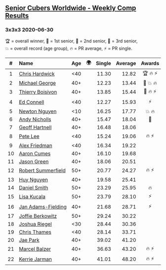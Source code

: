 <style>table {white-space: nowrap;}</style>
<link rel="stylesheet" type="text/css" href="/scw-comp/css/flags.css" />

## [Senior Cubers Worldwide - Weekly Comp Results](/scw-comp/results/)
### 3x3x3 2020-06-30

<span style="white-space: nowrap;">🏆 = overall winner</span>, <span style="white-space: nowrap;">🥇 = 1st senior</span>, <span style="white-space: nowrap;">🥈 = 2nd senior</span>, <span style="white-space: nowrap;">🥉 = 3rd senior</span>, <span style="white-space: nowrap;">💥 = overall record (age group)</span>, <span style="white-space: nowrap;">🔥 = PR average</span>, <span style="white-space: nowrap;">⚡ = PR single</span>.

| # | Name | Age | 🌍 | Single | Average | Awards | Solve 1 | Solve 2 | Solve 3 | Solve 4 | Solve 5 | Video |
| :--: | :-- | :--: | :--: | --: | --: | :--: | --: | --: | --: | --: | --: | :-- |
| 1 | [Chris Hardwick](../../persons/chris_hardwick/333.md) | <40 | <i class="flag flag-US" /> | 11.30 | 12.82 | 🏆 🔥 ⚡ | 15.31 | 13.34 | 12.08 | 11.30 | 13.05 | [Desktop](https://www.facebook.com/events/679860472562391/permalink/681959239019181) / [Mobile](https://m.facebook.com/events/679860472562391?view=permalink&id=681959239019181) |
| 2 | [Michael George](../../persons/michael_george/333.md) | 40+ | <i class="flag flag-GB" /> | 12.23 | 13.44 | 🥇 💥 🔥 | 12.23 | 13.03 | 14.04 | 27.52 | 13.26 | [Desktop](https://www.facebook.com/events/679860472562391/permalink/680672799147825) / [Mobile](https://m.facebook.com/events/679860472562391?view=permalink&id=680672799147825) |
| 3 | [Thierry Boisivon](../../persons/thierry_boisivon/333.md) | 40+ | <i class="flag flag-FR" /> | 13.85 | 15.44 | 🥈 🔥 ⚡ | 15.38 | 13.85 | 14.28 | 19.27 | 16.66 | [Desktop](https://www.facebook.com/events/679860472562391/permalink/683226668892438) / [Mobile](https://m.facebook.com/events/679860472562391?view=permalink&id=683226668892438) |
| 4 | [Ed Connell](../../persons/ed_connell/333.md) | <40 | <i class="flag flag-IE" /> | 12.27 | 15.93 | ⚡ | 15.42 | 17.86 | 15.47 | 12.27 | 16.89 | [Desktop](https://www.facebook.com/events/679860472562391/permalink/682342735647498) / [Mobile](https://m.facebook.com/events/679860472562391?view=permalink&id=682342735647498) |
| 5 | [Newton Nguyen](../../persons/newton_nguyen/333.md) | <10 | <i class="flag flag-CA" /> | 16.25 | 17.77 | 💥 🔥 | 17.84 | 16.25 | 19.52 | 16.35 | 19.11 | [Desktop](https://www.facebook.com/events/679860472562391/permalink/683707555511016) / [Mobile](https://m.facebook.com/events/679860472562391?view=permalink&id=683707555511016) |
| 6 | [Andy Nicholls](../../persons/andy_nicholls/333.md) | 40+ | <i class="flag flag-GB" /> | 15.47 | 18.04 | 🥉 | 17.09 | 17.13 | 23.24 | 19.90 | 15.47 | [Desktop](https://www.facebook.com/events/679860472562391/permalink/680642349150870) / [Mobile](https://m.facebook.com/events/679860472562391?view=permalink&id=680642349150870) |
| 7 | [Geoff Hartnell](../../persons/geoff_hartnell/333.md) | 40+ | <i class="flag flag-GB" /> | 16.48 | 18.06 |  | 16.77 | 17.33 | 20.62 | 20.07 | 16.48 | [Desktop](https://www.facebook.com/events/679860472562391/permalink/682399832308455) / [Mobile](https://m.facebook.com/events/679860472562391?view=permalink&id=682399832308455) |
| 8 | [Pete Lee](../../persons/pete_lee/333.md) | <40 | <i class="flag flag-GB" /> | 15.24 | 19.06 | 🔥 ⚡ | 15.24 | 16.11 | 21.36 | 21.85 | 19.72 | [Desktop](https://www.facebook.com/events/679860472562391/permalink/682501332298305) / [Mobile](https://m.facebook.com/events/679860472562391?view=permalink&id=682501332298305) |
| 9 | [Alex Friedman](../../persons/alex_friedman/333.md) | <40 | <i class="flag flag-IL" /> | 16.34 | 19.22 |  | 21.53 | 18.50 | 18.27 | 16.34 | 20.90 | [Desktop](https://www.facebook.com/events/679860472562391/permalink/682466278968477) / [Mobile](https://m.facebook.com/events/679860472562391?view=permalink&id=682466278968477) |
| 10 | [Aaron Cumes](../../persons/aaron_cumes/333.md) | 40+ | <i class="flag flag-GB" /> | 16.10 | 19.68 |  | 16.10 | 17.34 | 19.74 | 22.60 | 21.96 | [Desktop](https://www.facebook.com/events/679860472562391/permalink/680107355871036) / [Mobile](https://m.facebook.com/events/679860472562391?view=permalink&id=680107355871036) |
| 11 | [Jason Green](../../persons/jason_green/333.md) | 40+ | <i class="flag flag-US" /> | 18.06 | 20.51 |  | 18.06 | 25.39 | 20.92 | 20.56 | 20.04 | [Desktop](https://www.facebook.com/events/679860472562391/permalink/683372545544517) / [Mobile](https://m.facebook.com/events/679860472562391?view=permalink&id=683372545544517) |
| 12 | [Robert Summerfield](../../persons/robert_summerfield/333.md) | 50+ | <i class="flag flag-GB" /> | 20.77 | 24.27 | 🔥 ⚡ | 22.41 | 20.77 | 25.16 | 25.25 | 26.79 | [Desktop](https://www.facebook.com/rob.summerfield.33/videos/10158200023791071) / [Mobile](https://m.facebook.com/rob.summerfield.33/videos/10158200023791071) |
| 13 | [Huy Nguyen](../../persons/huy_nguyen/333.md) | 40+ | <i class="flag flag-CA" /> | 19.58 | 25.41 |  | 28.57 | 21.77 | 35.21 | 19.58 | 25.88 | [Desktop](https://www.facebook.com/events/679860472562391/permalink/683707555511016) / [Mobile](https://m.facebook.com/events/679860472562391?view=permalink&id=683707555511016) |
| 14 | [Daniel Smith](../../persons/daniel_smith/333.md) | 50+ | <i class="flag flag-US" /> | 23.29 | 25.95 | 🔥 | 26.27 | 23.29 | 33.89 | 26.67 | 24.90 | [Desktop](https://www.facebook.com/events/679860472562391/permalink/683290798886025) / [Mobile](https://m.facebook.com/events/679860472562391?view=permalink&id=683290798886025) |
| 15 | [Lisa Kucala](../../persons/lisa_kucala/333.md) | 50+ | <i class="flag flag-US" /> | 23.79 | 28.10 | ⚡ | 23.79 | 28.88 | 31.14 | 28.15 | 27.28 | [Desktop](https://www.facebook.com/events/679860472562391/permalink/683843392164099) / [Mobile](https://m.facebook.com/events/679860472562391?view=permalink&id=683843392164099) |
| 16 | [Jan Adams-Fielding](../../persons/jan_adams_fielding/333.md) | 40+ | <i class="flag flag-GB" /> | 21.68 | 28.71 | ⚡ | 28.79 | 21.68 | 26.59 | 30.76 | 31.93 | [Desktop](https://www.facebook.com/events/679860472562391/permalink/683207985560973) / [Mobile](https://m.facebook.com/events/679860472562391?view=permalink&id=683207985560973) |
| 17 | [Joffie Berkowitz](../../persons/joffie_berkowitz/333.md) | 50+ | <i class="flag flag-ZA" /> | 29.24 | 30.22 |  | 29.24 | 29.53 | 46.60 | 31.32 | 29.80 | [Desktop](https://www.facebook.com/events/679860472562391/permalink/683783595503412) / [Mobile](https://m.facebook.com/events/679860472562391?view=permalink&id=683783595503412) |
| 18 | [Joshua Riegel](../../persons/joshua_riegel/333.md) | <30 | <i class="flag flag-US" /> | 28.44 | 30.36 |  | 28.81 | 31.57 | 30.69 | 28.44 | 37.33 | [Desktop](https://www.facebook.com/events/679860472562391/permalink/682040969011008) / [Mobile](https://m.facebook.com/events/679860472562391?view=permalink&id=682040969011008) |
| 19 | [Chris Thames](../../persons/chris_thames/333.md) | <40 | <i class="flag flag-US" /> | 28.14 | 33.71 |  | 30.88 | 34.70 | 38.63 | 28.14 | 35.56 | [Desktop](https://www.facebook.com/events/679860472562391/permalink/680138615867910) / [Mobile](https://m.facebook.com/events/679860472562391?view=permalink&id=680138615867910) |
| 20 | [Jae Park](../../persons/jae_park/333.md) | 40+ | <i class="flag flag-US" /> | 39.02 | 41.20 |  | 41.33 | 59.20 | 39.28 | 42.99 | 39.02 | [Desktop](https://www.facebook.com/events/679860472562391/permalink/682160102332428) / [Mobile](https://m.facebook.com/events/679860472562391?view=permalink&id=682160102332428) |
| 21 | [Marcel Balzer](../../persons/marcel_balzer/333.md) | 40+ | <i class="flag flag-DE" /> | 36.63 | 43.20 | 🔥 ⚡ | 40.47 | 36.63 | 45.69 | 43.43 | 46.54 | [Desktop](https://www.facebook.com/marcel.balzer.9216/videos/10160176743262516) / [Mobile](https://m.facebook.com/marcel.balzer.9216/videos/10160176743262516) |
| 22 | [Kerrie Jarman](../../persons/kerrie_jarman/333.md) | 40+ | <i class="flag flag-AU" /> | 41.01 | 48.20 | 🔥 ⚡ | 48.84 | 41.01 | 54.73 | 45.88 | 49.89 | [Desktop](https://www.facebook.com/events/679860472562391/permalink/682792035602568) / [Mobile](https://m.facebook.com/events/679860472562391?view=permalink&id=682792035602568) |

<!-- Global site tag (gtag.js) - Google Analytics -->
<script async src="https://www.googletagmanager.com/gtag/js?id=UA-86348435-3"></script>
<script>window.dataLayer = window.dataLayer || []; function gtag() {dataLayer.push(arguments);} gtag('js', new Date()); gtag('config', 'UA-86348435-3');</script>
